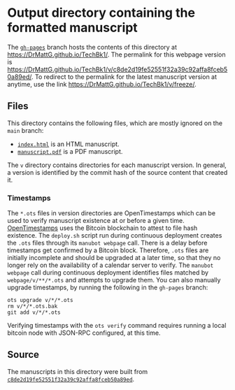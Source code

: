 # Output directory containing the formatted manuscript

The [`gh-pages`](https://github.com/DrMattG/TechBk1/tree/gh-pages) branch hosts the contents of this directory at <https://DrMattG.github.io/TechBk1/>.
The permalink for this webpage version is <https://DrMattG.github.io/TechBk1/v/c8de2d19fe52551f32a39c92affa8fceb50a89ed/>.
To redirect to the permalink for the latest manuscript version at anytime, use the link <https://DrMattG.github.io/TechBk1/v/freeze/>.

## Files

This directory contains the following files, which are mostly ignored on the `main` branch:

+ [`index.html`](index.html) is an HTML manuscript.
+ [`manuscript.pdf`](manuscript.pdf) is a PDF manuscript.

The `v` directory contains directories for each manuscript version.
In general, a version is identified by the commit hash of the source content that created it.

### Timestamps

The `*.ots` files in version directories are OpenTimestamps which can be used to verify manuscript existence at or before a given time.
[OpenTimestamps](https://opentimestamps.org/) uses the Bitcoin blockchain to attest to file hash existence.
The `deploy.sh` script run during continuous deployment creates the `.ots` files through its `manubot webpage` call.
There is a delay before timestamps get confirmed by a Bitcoin block.
Therefore, `.ots` files are initially incomplete and should be upgraded at a later time, so that they no longer rely on the availability of a calendar server to verify.
The `manubot webpage` call during continuous deployment identifies files matched by `webpage/v/**/*.ots` and attempts to upgrade them.
You can also manually upgrade timestamps, by running the following in the `gh-pages` branch:

```shell
ots upgrade v/*/*.ots
rm v/*/*.ots.bak
git add v/*/*.ots
```

Verifying timestamps with the `ots verify` command requires running a local bitcoin node with JSON-RPC configured, at this time.

## Source

The manuscripts in this directory were built from
[`c8de2d19fe52551f32a39c92affa8fceb50a89ed`](https://github.com/DrMattG/TechBk1/commit/c8de2d19fe52551f32a39c92affa8fceb50a89ed).
